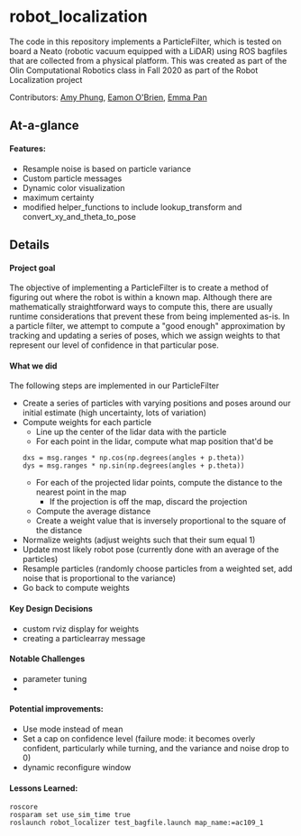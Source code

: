 # robot_localization
The code in this repository implements a ParticleFilter, which is tested on board a Neato (robotic vacuum equipped with a LiDAR) using ROS bagfiles that are collected from a physical platform. This was created as part of the Olin Computational Robotics class in Fall 2020 as part of the Robot Localization project

Contributors:
[Amy Phung](https://github.com/AmyPhung),
[Eamon O'Brien](https://github.com/EamonCOBrien),
[Emma Pan](https://github.com/epan547)
## At-a-glance
#### Features:
+ Resample noise is based on particle variance
+ Custom particle messages
+ Dynamic color visualization
+ maximum certainty
+ modified helper_functions to include lookup_transform and convert_xy_and_theta_to_pose



## Details
#### Project goal
The objective of implementing a ParticleFilter is to create a method of figuring out where the robot is within a known map. Although there are mathematically straightforward ways to compute this, there are usually runtime considerations that prevent these from being implemented as-is. In a particle filter, we attempt to compute a "good enough" approximation by tracking and updating a series of poses, which we assign weights to that represent our level of confidence in that particular pose.

#### What we did
The following steps are implemented in our ParticleFilter
<!-- TODO: make this into a draw.io diagram & upload to repo -->
+ Create a series of particles with varying positions and poses around our initial estimate (high uncertainty, lots of variation)
+ Compute weights for each particle
    + Line up the center of the lidar data with the particle
    + For each point in the lidar, compute what map position that'd be
    ```
    dxs = msg.ranges * np.cos(np.degrees(angles + p.theta))
    dys = msg.ranges * np.sin(np.degrees(angles + p.theta))
    ```
    + For each of the projected lidar points, compute the distance to the nearest point in the map
       + If the projection is off the map, discard the projection
    + Compute the average distance
    + Create a weight value that is inversely proportional to the square of the distance
+ Normalize weights (adjust weights such that their sum equal 1)
+ Update most likely robot pose (currently done with an average of the particles)
+ Resample particles (randomly choose particles from a weighted set, add noise that is proportional to the variance)
+ Go back to compute weights

#### Key Design Decisions
<!-- TODO: Expand this -->
+ custom rviz display for weights
+ creating a particlearray message

#### Notable Challenges
+ parameter tuning
+

#### Potential improvements:
+ Use mode instead of mean
+ Set a cap on confidence level (failure mode: it becomes overly confident, particularly while turning, and the variance and noise drop to 0)
+ dynamic reconfigure window

#### Lessons Learned:


<!-- How did you solve the problem? (Note: this doesn’t have to be super-detailed, you should try to explain what you did at a high-level so that others in the class could reasonably understand what you did). -->
<!-- Describe a design decision you had to make when working on your project and what you ultimately did (and why)? These design decisions could be particular choices for how you implemented some part of an algorithm or perhaps a decision regarding which of two external packages to use in your project.
What if any challenges did you face along the way?
What would you do to improve your project if you had more time?
Did you learn any interesting lessons for future robotic programming projects? These could relate to working on robotics projects in teams, working on more open-ended (and longer term) problems, or any other relevant topic. -->


```
roscore
rosparam set use_sim_time true
roslaunch robot_localizer test_bagfile.launch map_name:=ac109_1
```
